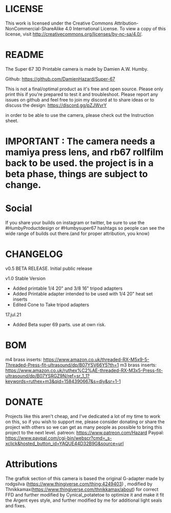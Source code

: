 # LICENSE


This work is licensed under the Creative Commons Attribution-NonCommercial-ShareAlike 4.0 International License. 
To view a copy of this license, visit http://creativecommons.org/licenses/by-nc-sa/4.0/.


# README

The Super 67 3D Printable camera is made by Damien A.W. Humby.

Github: https://github.com/DamienHazard/Super-67

This is not a final/optimal product as it's free and open source. 
Please only print this if you're prepared to test it and troubleshoot. 
Please report any issues on github and feel free to join my discord at to share ideas or to discuss the design: https://discord.gg/pZJWvrY

in order to be able to use the camera, please check out the Instruction sheet.


# IMPORTANT : The camera needs a mamiya press lens, and rb67 rollfilm back to be used. the project is in a beta phase, things are subject to change. 


# Social

If you share your builds on instagram or twitter, be sure to use the #HumbyProductdesign or #Humbysuper67 hashtags so people can see the wide range of builds out there.(and for proper attribution, you know)


# CHANGELOG

v0.5 BETA RELEASE.
     Initial public release

v1.0 Stable Version
* Added printable 1/4 20" and 3/8 16" tripod adapters
* Added Printable adapter intended to be used with 1/4 20" heat set inserts
* Edited Cone to Take tripod adapters

17.jul.21 
* Added Beta super 69 parts. use at own risk. 


# BOM

m4 brass inserts: https://www.amazon.co.uk/threaded-RX-M5x9-5-Threaded-Press-fit-ultrasound/dp/B07YSV66Y5?th=1
m3 brass inserts: https://www.amazon.co.uk/ruthex%C2%AE-threaded-RX-M3x5-Press-fit-ultrasound/dp/B07YSRGZ9N/ref=sr_1_1?keywords=ruthex+m3&qid=1584390667&s=diy&sr=1-1


# DONATE

Projects like this aren't cheap, and I've dedicated a lot of my time to work on this, so if you wish to support me,
please consider donating or share the project with others so we can get as many people as possible to bring this project to the next level.
patreon: https://www.patreon.com/Hazard
Paypal: https://www.paypal.com/cgi-bin/webscr?cmd=_s-xclick&hosted_button_id=YAQUE44D32B9G&source=url

# Attributions

The graflok section of this camera is based the original G-adapter made by rodgsilva (https://www.thingiverse.com/thing:4249403) , modified by Thnikkamax(https://www.thingiverse.com/thnikkamax/about) for correct FFD and further modified by Cynical_potatetoe to optimize it and make it fit the Argent eyes style, and further modified by me for additional light seals and fixes.
